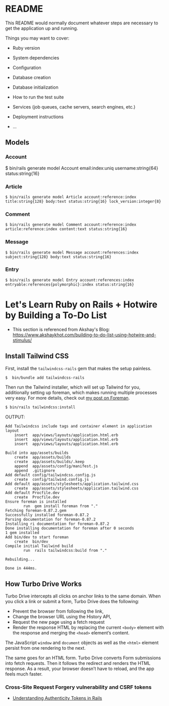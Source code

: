 # README

This README would normally document whatever steps are necessary to get the
application up and running.

Things you may want to cover:

* Ruby version

* System dependencies

* Configuration

* Database creation

* Database initialization

* How to run the test suite

* Services (job queues, cache servers, search engines, etc.)

* Deployment instructions

* ...

## Models

### Account

  $ bin/rails generate model Account email:index:uniq username:string{64} status:string{16}

### Article

    $ bin/rails generate model Article account:reference:index title:string{128} body:text status:string{16} lock_version:integer{8}

### Comment

    $ bin/rails generate model Comment account:reference:index article:reference:index content:text status:string{16}

### Message

    $ bin/rails generate model Message account:references:index subject:string{128} body:text status:string{16}

### Entry

    $ bin/rails generate model Entry account:references:index entryable:references{polymorphic}:index status:string{16}


# Let's Learn Ruby on Rails + Hotwire by Building a To-Do List

- This section is referenced from Akshay's Blog: https://www.akshaykhot.com/building-to-do-list-using-hotwire-and-stimulus/

## Install Tailwind CSS

First, install the `tailwindcss-rails` gem that makes the setup painless.

```bash
$  bin/bundle add tailwindcss-rails
```

Then run the Tailwind installer, which will set up Tailwind for you, additionally setting up foreman, which makes running multiple processes very easy. For more details, check out [my post on Foreman](https://www.akshaykhot.com/launching-multiple-processes-using-foreman/).

```bash
$ bin/rails tailwindcss:install
```

OUTPUT:

    Add Tailwindcss include tags and container element in application layout
        insert  app/views/layouts/application.html.erb
        insert  app/views/layouts/application.html.erb
        insert  app/views/layouts/application.html.erb

    Build into app/assets/builds
        create  app/assets/builds
        create  app/assets/builds/.keep
        append  app/assets/config/manifest.js
        append  .gitignore
    Add default config/tailwindcss.config.js
        create  config/tailwind.config.js
    Add default app/assets/stylesheets/application.tailwind.css
        create  app/assets/stylesheets/application.tailwind.css
    Add default Procfile.dev
        create  Procfile.dev
    Ensure foreman is installed
            run  gem install foreman from "."
    Fetching foreman-0.87.2.gem
    Successfully installed foreman-0.87.2
    Parsing documentation for foreman-0.87.2
    Installing ri documentation for foreman-0.87.2
    Done installing documentation for foreman after 0 seconds
    1 gem installed
    Add bin/dev to start foreman
        create  bin/dev
    Compile initial Tailwind build
            run  rails tailwindcss:build from "."

    Rebuilding...

    Done in 444ms.


## How Turbo Drive Works
Turbo Drive intercepts all clicks on anchor links to the same domain. When you click a link or submit a form, Turbo Drive does the following:

- Prevent the browser from following the link,
- Change the browser URL using the History API,
- Request the new page using a fetch request
- Render the response HTML by replacing the current `<body>` element with the response and merging the `<head>` element’s content.

The JavaScript `window` and `document` objects as well as the `<html>` element persist from one rendering to the next.

The same goes for an HTML form. Turbo Drive converts Form submissions into fetch requests. Then it follows the redirect and renders the HTML response. As a result, your browser doesn’t have to reload, and the app feels much faster.

### Cross-Site Request Forgery vulnerability and CSRF tokens
- [Understanding Authenticity Tokens in Rails](https://www.akshaykhot.com/understanding-authenticity-tokens-in-rails/)